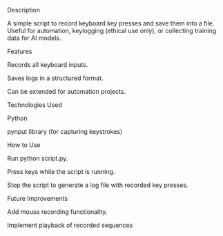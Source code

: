 Description

A simple script to record keyboard key presses and save them into a file. Useful for automation, keylogging (ethical use only), or collecting training data for AI models.

Features

Records all keyboard inputs.

Saves logs in a structured format.

Can be extended for automation projects.

Technologies Used

Python

pynput library (for capturing keystrokes)

How to Use

Run python script.py.

Press keys while the script is running.

Stop the script to generate a log file with recorded key presses.

Future Improvements

Add mouse recording functionality.

Implement playback of recorded sequences

